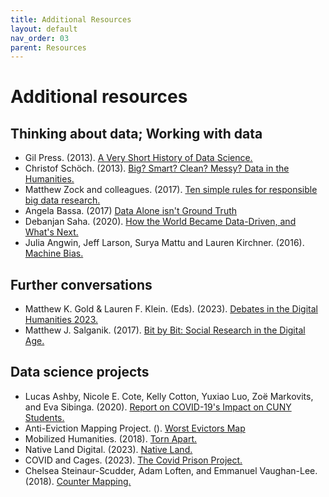 ```yaml
---
title: Additional Resources
layout: default
nav_order: 03
parent: Resources
---
```


# Additional resources

## Thinking about data; Working with data
- Gil Press. (2013). [A Very Short History of Data Science.](https://www.forbes.com/sites/gilpress/2013/05/28/a-very-short-history-of-data-science/?sh=6f4ef4855cfc)
- Christof Schöch. (2013). [Big? Smart? Clean? Messy? Data in the Humanities.](https://journalofdigitalhumanities.org/2-3/big-smart-clean-messy-data-in-the-humanities/)
- Matthew Zock and colleagues. (2017). [Ten simple rules for responsible big data research.](https://www.ncbi.nlm.nih.gov/pmc/articles/PMC5373508/)
- Angela Bassa. (2017) [Data Alone isn't Ground Truth](https://medium.com/@angebassa/data-alone-isnt-ground-truth-9e733079dfd4)
- Debanjan Saha. (2020). [How the World Became Data-Driven, and What's Next.](https://www.forbes.com/sites/googlecloud/2020/05/20/how-the-world-became-data-driven-and-whats-next/?sh=544fd4757fc5)
- Julia Angwin, Jeff Larson, Surya Mattu and Lauren Kirchner. (2016). [Machine Bias.](https://www.propublica.org/article/machine-bias-risk-assessments-in-criminal-sentencing)

## Further conversations
- Matthew K. Gold & Lauren F. Klein. (Eds). (2023). [Debates in the Digital Humanities 2023.](https://dhdebates.gc.cuny.edu/projects/debates-in-the-digital-humanities-2023)
- Matthew J. Salganik. (2017). [Bit by Bit: Social Research in the Digital Age.](https://www.bitbybitbook.com/en/1st-ed/preface/)

## Data science projects
- Lucas Ashby, Nicole E. Cote, Kelly Cotton, Yuxiao Luo, Zoë Markovits, and Eva Sibinga. (2020). [Report on COVID-19's Impact on CUNY Students.](https://dataforgood.commons.gc.cuny.edu/report-on-covid-19s-impact-on-cuny-students/)
- Anti-Eviction Mapping Project. (). [Worst Evictors Map](https://www.worstevictorsnyc.org/)
- Mobilized Humanities. (2018). [Torn Apart.](http://xpmethod.columbia.edu/torn-apart/volume/2/) 
- Native Land Digital. (2023). [Native Land.](https://native-land.ca/)
- COVID and Cages. (2023). [The Covid Prison Project.](https://covidprisonproject.com/)
- Chelsea Steinaur-Scudder, Adam Loften, and Emmanuel Vaughan-Lee. (2018). [Counter Mapping.](https://emergencemagazine.org/feature/counter-mapping/)